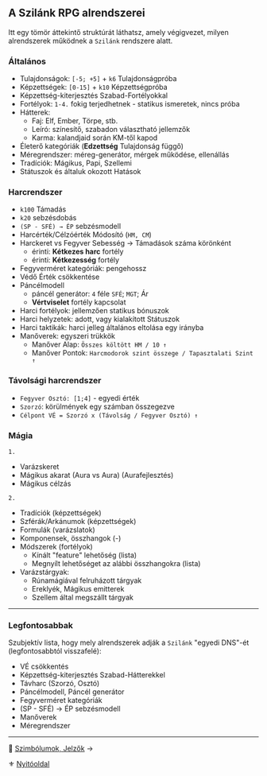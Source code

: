 ## A Szilánk RPG alrendszerei

Itt egy tömör áttekintő struktúrát láthatsz, amely végigvezet, milyen alrendszerek működnek a `Szilánk` rendszere alatt.

### Általános

- Tulajdonságok: `[-5; +5]` + `k6` Tulajdonságpróba
- Képzettségek: `[0-15]` + `k10` Képzettségpróba
- Képzettség-kiterjesztés Szabad-Fortélyokkal
- Fortélyok: `1-4.` fokig terjedhetnek - statikus ismeretek, nincs próba
- Hátterek:
    - Faj: Elf, Ember, Törpe, stb.
    - Leíró: színesítő, szabadon választható jellemzők
    - Karma: kalandjaid során KM-től kapod
- Életerő kategóriák (**Edzettség** Tulajdonság függő)
- Méregrendszer: méreg-generátor, mérgek működése, ellenállás
- Tradíciók: Mágikus, Papi, Szellemi
- Státuszok és általuk okozott Hatások

### Harcrendszer

- `k100` Támadás
- `k20` sebzésdobás
- `(SP - SFÉ) → ÉP` sebzésmodell
- Harcérték/Célzóérték Módosító (`HM, CM`)
- Harckeret  vs  Fegyver Sebesség → Támadások száma körönként
  - érinti: **Kétkezes harc** fortély
  - érinti: **Kétkezesség** fortély
- Fegyverméret kategóriák: pengehossz
- Védő Érték csökkentése
- Páncélmodell
  - páncél generátor: `4` féle `SFÉ`; `MGT`; Ár
  - **Vértviselet** fortély kapcsolat
- Harci fortélyok: jellemzően statikus bónuszok
- Harci helyzetek: adott, vagy kialakított Státuszok
- Harci taktikák: harci jelleg általános eltolása egy irányba
- Manőverek: egyszeri trükkök
    - Manőver Alap: `Összes költött HM / 10 ↑`
    - Manőver Pontok: `Harcmodorok szint összege / Tapasztalati Szint ↑`

### Távolsági harcrendszer

- `Fegyver Osztó: [1;4]` - egyedi érték
- `Szorzó`: körülmények egy számban összegezve
- `Célpont VÉ = Szorzó x (Távolság / Fegyver Osztó) ↑`

### Mágia

`1.`
- Varázskeret
- Mágikus akarat (Aura vs Aura)   (Aurafejlesztés)
- Mágikus célzás

`2.`
- Tradíciók   (képzettségek)
- Szférák/Arkánumok   (képzettségek)
- Formulák (varázslatok)
- Komponensek, összhangok  (-)
- Módszerek   (fortélyok)
  - Kínált "feature" lehetőség (lista)
  - Megnyílt lehetőséget az alábbi összhangokra  (lista)
- Varázstárgyak:
  - Rúnamágiával felruházott tárgyak
  - Ereklyék, Mágikus emitterek
  - Szellem által megszállt tárgyak

---
### Legfontosabbak

Szubjektív lista, hogy mely alrendszerek adják a `Szilánk` "egyedi DNS"-ét (legfontosabbtól visszafelé):

- VÉ csökkentés
- Képzettség-kiterjesztés Szabad-Hátterekkel
- Távharc (Szorzó, Osztó)
- Páncélmodell, Páncél generátor
- Fegyverméret kategóriák
- (SP - SFÉ) → ÉP sebzésmodell
- Manőverek
- Méregrendszer

---

🔗 [Szimbólumok, Jelzők](006_szimbolumok_jelzok.md) →

⚜️ [Nyitóoldal](start.md#0-kezdetek) 
